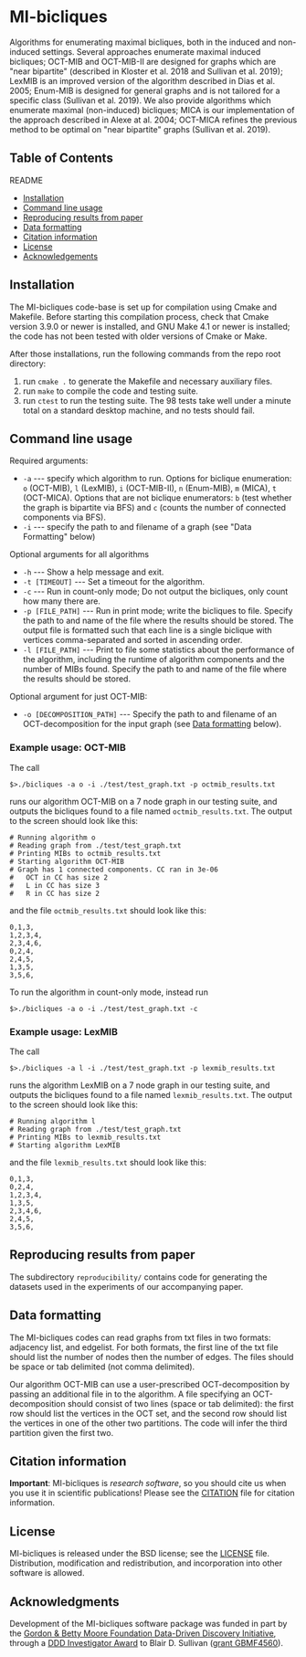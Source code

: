 # MI-bicliques
Algorithms for enumerating maximal bicliques, both in the induced and non-induced settings. 
Several approaches enumerate maximal induced bicliques; OCT-MIB and OCT-MIB-II are designed for graphs which are "near bipartite" (described in Kloster et al. 2018 and Sullivan et al. 2019); LexMIB is an improved version of the algorithm described in Dias et al. 2005; Enum-MIB is designed for general graphs and is not tailored for a specific class (Sullivan et al. 2019).
We also provide algorithms which enumerate maximal (non-induced) bicliques; MICA is our implementation of the approach described in Alexe at al. 2004; OCT-MICA refines the previous method to be optimal on "near bipartite" graphs (Sullivan et al. 2019).

## Table of Contents

README
* [Installation](#installation)
* [Command line usage](#command-line-usage)
* [Reproducing results from paper](#reproducing-results-from-paper)
* [Data formatting](#data-formatting)
* [Citation information](#citation-information)
* [License](#license)
* [Acknowledgements](#acknowledgements)

## Installation

The MI-bicliques code-base is set up for compilation using Cmake and Makefile.
Before starting this compilation process, check that Cmake version 3.9.0 or newer is installed, and GNU Make 4.1 or newer is installed;
the code has not been tested with older versions of Cmake or Make.

After those installations, run the following commands from the repo root directory:
1. run `cmake .` to generate the Makefile and necessary auxiliary files.
4. run `make` to compile the code and testing suite.
5. run `ctest` to run the testing suite. The 98 tests take well under a minute total on a standard desktop machine, and no tests should fail.

## Command line usage

Required arguments:
  * `-a` --- specify which algorithm to run. Options for biclique enumeration: `o` (OCT-MIB), `l` (LexMIB), `i` (OCT-MIB-II), `n` (Enum-MIB), `m` (MICA), `t` (OCT-MICA). Options that are not biclique enumerators: `b` (test whether the graph is bipartite via BFS) and `c` (counts the number of connected components via BFS).
  * `-i` --- specify the path to and filename of a graph (see "Data Formatting" below)

Optional arguments for all algorithms
  * `-h` --- Show a help message and exit.
  * `-t [TIMEOUT]`  --- Set a timeout for the algorithm.
  * `-c` --- Run in count-only mode; Do not output the bicliques, only count how many there are.
  * `-p [FILE_PATH]` --- Run in print mode; write the bicliques to file. Specify the path to and name of the file where the results should be stored. The output file is formatted such that each line is a single biclique with vertices comma-separated and sorted in ascending order.
  * `-l [FILE_PATH]` --- Print to file some statistics about the performance of the algorithm, including the runtime of algorithm components and the number of MIBs found. Specify the path to and name of the file where the results should be stored.

Optional argument for just OCT-MIB:
  * `-o [DECOMPOSITION_PATH]`  --- Specify the path to and filename of an OCT-decomposition for the input graph (see [Data formatting](#data-formatting) below).

### Example usage: OCT-MIB

The call
```
$>./bicliques -a o -i ./test/test_graph.txt -p octmib_results.txt
```
runs our algorithm OCT-MIB on a 7 node graph in our testing suite, and outputs the bicliques found to a file named `octmib_results.txt`.
The output to the screen should look like this:
```
# Running algorithm o
# Reading graph from ./test/test_graph.txt
# Printing MIBs to octmib_results.txt
# Starting algorithm OCT-MIB
# Graph has 1 connected components. CC ran in 3e-06
#	OCT in CC has size 2
#	L in CC has size 3
#	R in CC has size 2
```
and the file `octmib_results.txt` should look like this:
```
0,1,3,
1,2,3,4,
2,3,4,6,
0,2,4,
2,4,5,
1,3,5,
3,5,6,
```

To run the algorithm in count-only mode, instead run
```
$>./bicliques -a o -i ./test/test_graph.txt -c
```

### Example usage: LexMIB

The call
```
$>./bicliques -a l -i ./test/test_graph.txt -p lexmib_results.txt
```
runs the algorithm LexMIB on a 7 node graph in our testing suite, and outputs the bicliques found to a file named `lexmib_results.txt`.
The output to the screen should look like this:
```
# Running algorithm l
# Reading graph from ./test/test_graph.txt
# Printing MIBs to lexmib_results.txt
# Starting algorithm LexMIB
```
and the file `lexmib_results.txt` should look like this:
```
0,1,3,
0,2,4,
1,2,3,4,
1,3,5,
2,3,4,6,
2,4,5,
3,5,6,
```

## Reproducing results from paper

The subdirectory `reproducibility/` contains code for generating the datasets
used in the experiments of our accompanying paper.


## Data formatting

The MI-bicliques codes can read graphs from txt files in two formats: adjacency list, and edgelist.
For both formats, the first line of the txt file should list the number of nodes then the number of edges.
The files should be space or tab delimited (not comma delimited).

Our algorithm OCT-MIB can use a user-prescribed OCT-decomposition by passing an additional file in to the algorithm.
A file specifying an OCT-decomposition should consist of two lines (space or tab delimited):
the first row should list the vertices in the OCT set, and the second row should list the vertices in one of the other two partitions.
The code will infer the third partition given the first two.

## Citation information

**Important**: MI-bicliques is *research software*, so you should cite us when you use it in scientific publications! Please see the [CITATION](./CITATION) file for citation information.

## License

MI-bicliques is released under the BSD license; see the [LICENSE](./LICENSE) file.
Distribution, modification and redistribution, and incorporation into other software is allowed.


## Acknowledgments

Development of the MI-bicliques software package was funded in part by
the [Gordon & Betty Moore Foundation Data-Driven Discovery Initiative](https://www.moore.org/programs/science/data-driven-discovery),
through a [DDD Investigator Award](https://www.moore.org/programs/science/data-driven-discovery/investigators)
to Blair D. Sullivan ([grant GBMF4560](https://www.moore.org/grants/list/GBMF4560)).
